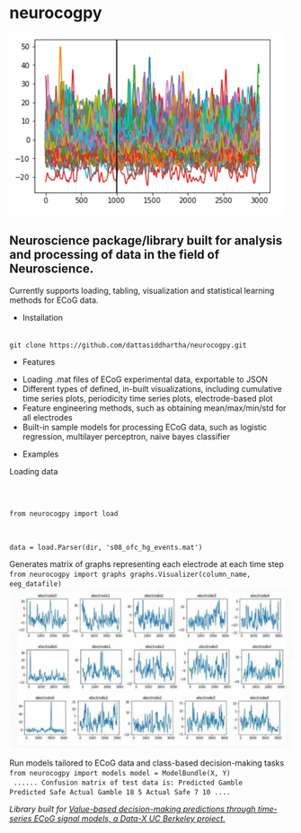 # neurocogpy
![img](/images/logo.PNG)
## Neuroscience package/library built for analysis and processing of data in the field of Neuroscience. 

Currently supports loading, tabling, visualization and statistical learning methods for ECoG data. 

* Installation

<code>
git clone https://github.com/dattasiddhartha/neurocogpy.git
</code>

* Features
- Loading .mat files of ECoG experimental data, exportable to JSON
- Different types of defined, in-built visualizations, including cumulative time series plots, periodicity time series plots, electrode-based plot
- Feature engineering methods, such as obtaining mean/max/min/std for all electrodes
- Built-in sample models for processing ECoG data, such as logistic regression, multilayer perceptron, naive bayes classifier


* Examples

Loading data

<code>
    
from neurocogpy import load

data = load.Parser(dir, 's08_ofc_hg_events.mat')
</code>


Generates matrix of graphs representing each electrode at each time step
<code>
from neurocogpy import graphs
graphs.Visualizer(column_name, eeg_datafile)
</code>
![img](/images/ts_image.PNG)

Run models tailored to ECoG data and class-based decision-making tasks
<code>
from neurocogpy import models
model = ModelBundle(X, Y)
</code>
<code>
    ......
Confusion matrix of test data is: 
                Predicted Gamble  Predicted Safe
Actual Gamble                18               5
Actual Safe                   7              10
    ....
</code>


_Library built for [Value-based decision-making predictions through time-series ECoG signal models, a Data-X UC Berkeley project.](https://github.com/dattasiddhartha/DataX-NeuralDecisionMaking)_
